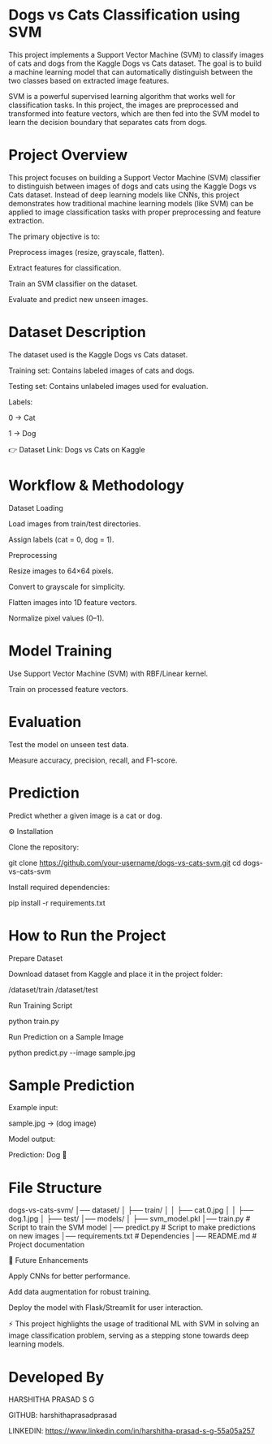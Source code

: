 # Dogs vs Cats Classification using SVM
This project implements a Support Vector Machine (SVM) to classify images of cats and dogs from the Kaggle Dogs vs Cats dataset. The goal is to build a machine learning model that can automatically distinguish between the two classes based on extracted image features.

SVM is a powerful supervised learning algorithm that works well for classification tasks. In this project, the images are preprocessed and transformed into feature vectors, which are then fed into the SVM model to learn the decision boundary that separates cats from dogs.
# Project Overview

This project focuses on building a Support Vector Machine (SVM) classifier to distinguish between images of dogs and cats using the Kaggle Dogs vs Cats dataset.
Instead of deep learning models like CNNs, this project demonstrates how traditional machine learning models (like SVM) can be applied to image classification tasks with proper preprocessing and feature extraction.

The primary objective is to:

Preprocess images (resize, grayscale, flatten).

Extract features for classification.

Train an SVM classifier on the dataset.

Evaluate and predict new unseen images.

# Dataset Description

The dataset used is the Kaggle Dogs vs Cats dataset.

Training set: Contains labeled images of cats and dogs.

Testing set: Contains unlabeled images used for evaluation.

Labels:

0 → Cat

1 → Dog

👉 Dataset Link: Dogs vs Cats on Kaggle

# Workflow & Methodology

Dataset Loading

Load images from train/test directories.

Assign labels (cat = 0, dog = 1).

Preprocessing

Resize images to 64×64 pixels.

Convert to grayscale for simplicity.

Flatten images into 1D feature vectors.

Normalize pixel values (0–1).

# Model Training

Use Support Vector Machine (SVM) with RBF/Linear kernel.

Train on processed feature vectors.

# Evaluation

Test the model on unseen test data.

Measure accuracy, precision, recall, and F1-score.

# Prediction

Predict whether a given image is a cat or dog.

⚙️ Installation

Clone the repository:

git clone https://github.com/your-username/dogs-vs-cats-svm.git
cd dogs-vs-cats-svm


Install required dependencies:

pip install -r requirements.txt

# How to Run the Project

Prepare Dataset

Download dataset from Kaggle and place it in the project folder:

/dataset/train
/dataset/test


Run Training Script

python train.py


Run Prediction on a Sample Image

python predict.py --image sample.jpg

# Sample Prediction

Example input:

sample.jpg → (dog image)


Model output:

Prediction: Dog 🐶

# File Structure
dogs-vs-cats-svm/
│── dataset/
│   ├── train/
│   │   ├── cat.0.jpg
│   │   ├── dog.1.jpg
│   ├── test/
│── models/
│   ├── svm_model.pkl
│── train.py          # Script to train the SVM model
│── predict.py        # Script to make predictions on new images
│── requirements.txt  # Dependencies
│── README.md         # Project documentation

🚀 Future Enhancements

Apply CNNs for better performance.

Add data augmentation for robust training.

Deploy the model with Flask/Streamlit for user interaction.

⚡ This project highlights the usage of traditional ML with SVM in solving an image classification problem, serving as a stepping stone towards deep learning models.

# Developed By 

HARSHITHA PRASAD S G

GITHUB: harshithaprasadprasad

LINKEDIN: https://www.linkedin.com/in/harshitha-prasad-s-g-55a05a257
